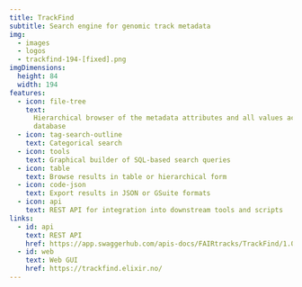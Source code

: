 ```yaml
---
title: TrackFind
subtitle: Search engine for genomic track metadata
img:
  - images
  - logos
  - trackfind-194-[fixed].png
imgDimensions:
  height: 84
  width: 194
features:
  - icon: file-tree
    text:
      Hierarchical browser of the metadata attributes and all values actually present in the
      database
  - icon: tag-search-outline
    text: Categorical search
  - icon: tools
    text: Graphical builder of SQL-based search queries
  - icon: table
    text: Browse results in table or hierarchical form
  - icon: code-json
    text: Export results in JSON or GSuite formats
  - icon: api
    text: REST API for integration into downstream tools and scripts
links:
  - id: api
    text: REST API
    href: https://app.swaggerhub.com/apis-docs/FAIRtracks/TrackFind/1.0.0
  - id: web
    text: Web GUI
    href: https://trackfind.elixir.no/
---
```

